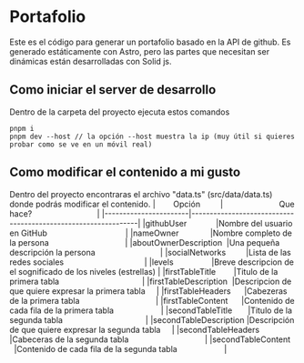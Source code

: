 # Portafolio

Este es el código para generar un portafolio basado en la API de github. Es generado estáticamente con Astro, pero las partes que necesitan ser dinámicas están desarrolladas con Solid js.


## Como iniciar el server de desarrollo
Dentro de la carpeta del proyecto ejecuta estos comandos
```
pnpm i
pnpm dev --host // la opción --host muestra la ip (muy útil si quieres probar como se ve en un móvil real)
```


## Como modificar el contenido a mi gusto
Dentro del proyecto encontraras el archivo "data.ts" (src/data/data.ts) donde podrás modificar el contenido.
|        Opción         |                         Que hace?                             |
|-----------------------|---------------------------------------------------------------|
|githubUser             |Nombre del usuario en GitHub                                   |
|nameOwner              |Nombre completo de la persona                                  |
|aboutOwnerDescription  |Una pequeña descripción la persona                             |
|socialNetworks         |Lista de las redes sociales                                    |
|levels                 |Breve descripcion de el sognificado de los niveles (estrellas) |
|firstTableTitle        |Titulo de la primera tabla                                     |
|firstTableDescription  |Descripcion de que quiere expresar la primera tabla            |
|firstTableHeaders      |Cabezeras de la primera tabla                                  |
|firstTableContent      |Contenido de cada fila de la primera tabla                     |
|secondTableTitle       |Titulo de la segunda tabla                                     |
|secondTableDescription |Descripción de que quiere expresar la segunda tabla            |
|secondTableHeaders     |Cabeceras de la segunda tabla                                  |
|secondTableContent     |Contenido de cada fila de la segunda tabla                     |